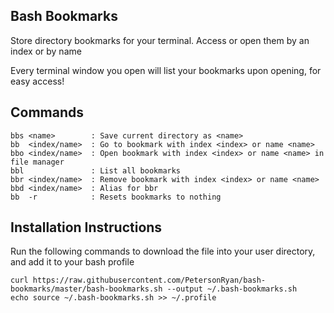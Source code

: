 ## Bash Bookmarks

Store directory bookmarks for your terminal. Access or open them by an index or by name

Every terminal window you open will list your bookmarks upon opening, for easy access!

## Commands

```
bbs <name>        : Save current directory as <name>
bb  <index/name>  : Go to bookmark with index <index> or name <name>
bbo <index/name>  : Open bookmark with index <index> or name <name> in file manager
bbl               : List all bookmarks
bbr <index/name>  : Remove bookmark with index <index> or name <name>
bbd <index/name>  : Alias for bbr
bb  -r            : Resets bookmarks to nothing
```

## Installation Instructions

Run the following commands to download the file into your user directory, and add it to your bash profile
```
curl https://raw.githubusercontent.com/PetersonRyan/bash-bookmarks/master/bash-bookmarks.sh --output ~/.bash-bookmarks.sh
echo source ~/.bash-bookmarks.sh >> ~/.profile

```
